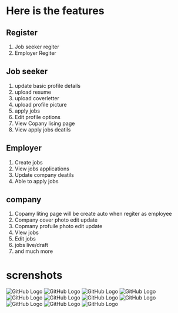 # Here is the features


## Register
1. Job seeker regiter 
2. Employer Regiter 


## Job seeker 
1. update basic profile details
2. upload resume
3. upload coverletter 
4. upload profile picture 
5. apply jobs 
6. Edit profile options 
7. View Copany lising page 
8. View apply jobs deatils 



## Employer

1. Create jobs
2. View jobs applications 
3. Update company deatils 
4. Able to apply jobs 

## company 
1. Copamy liting page will be create auto when regiter as employee 
2. Company cover photo edit update 
3. Copmany profuile photo edit update 
4. VIew jobs 
5. Edit jobs 
6. jobs live/draft 
7. and much more


# screnshots

![GitHub Logo](/screenshots/1.png)
![GitHub Logo](/screenshots/2.png)
![GitHub Logo](/screenshots/3.png)
![GitHub Logo](/screenshots/4.png)
![GitHub Logo](/screenshots/5.png)
![GitHub Logo](/screenshots/6.png)
![GitHub Logo](/screenshots/7.png)
![GitHub Logo](/screenshots/8.png)
![GitHub Logo](/screenshots/9.png)
![GitHub Logo](/screenshots/10.png)
![GitHub Logo](/screenshots/11.png)